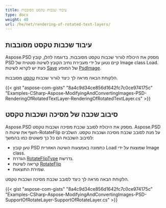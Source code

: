 ```yaml
---
title: עיבוד שכבות טקסט מסובבות
type: docs
weight: 40
url: /he/net/rendering-of-rotated-text-layers/
---
```


## **עיבוד שכבות טקסט מסובבות**
Aspose.PSD מספק את היכולת לגרור שכבות טקסט מסובבות. בדוגמה להלן, קובץ PSD קיים נטען על ידי מעבירת נתיב הקובץ לשיטה סטטית של Image class Load. כעת יש לקרוא לשיטת [Save](https://reference.aspose.com/psd/net/aspose.psd/image/methods/save/index) של המופע [PsdImage](https://reference.aspose.com/psd/net/aspose.psd/fileformats.psd/psdimage).

הלקוחת הבאה מראה לך כיצד לגרור שכבות [טקסט](https://reference.aspose.com/psd/net/aspose.psd/fileformats.psd/layers/textlayer) מסובבות.

{{< gist "aspose-com-gists" "8a4c9d34ce856d1642fc7c0ce974175c" "Examples-CSharp-Aspose-ModifyingAndConvertingImages-PSD-RenderingOfRotatedTextLayer-RenderingOfRotatedTextLayer.cs" >}}

## **סיבוב שכבה של מסיכה ושכבות טקסט**
Aspose.PSD מספק את היכולת לסובב שכבת מסיכה ושכבות טקסט. Aspose.PSD חשף את שיטת ה-RotateFlip על מנת לסובב שכבת מסיכה ושכבות טקסט. השלבים לסיבוב השכבות הם כל כך פשוטים כמו בהמשך:

- טען קובץ PSD כתמונה באמצעות השיטה האזורית Load שמוצגת על ידי Image class.
- הגדרת [RotateFlipType](https://reference.aspose.com/psd/net/aspose.psd/rotatefliptype) נדרשת.
- קריאה לשיטת [RotateFlip](https://reference.aspose.com/psd/net/aspose.psd/image/methods/rotateflip)
- שמירת התוצאות.

הלקוחת הבאה מראה לך כיצד לסובב שכבת מסיכה ושכבות טקסט.

{{< gist "aspose-com-gists" "8a4c9d34ce856d1642fc7c0ce974175c" "Examples-CSharp-Aspose-ModifyingAndConvertingImages-PSD-SupportOfRotateLayer-SupportOfRotateLayer.cs" >}}
